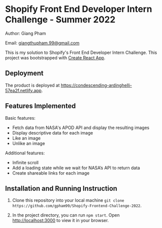 # Shopify Front End Developer Intern Challenge - Summer 2022

Author: Giang Pham

Email: giangthupham.99@gmail.com

This is my solution to Shopify's Front End Developer Intern Challenge. This project was bootstrapped with [Create React App](https://github.com/facebook/create-react-app).

## Deployment
The product is deployed at https://condescending-ardinghelli-57ea2f.netlify.app.

## Features Implemented
Basic features:

* Fetch data from NASA's APOD API and display the resulting images
* Display descriptive data for each image
* Like an image
* Unlike an image

Additional features:

* Infinite scroll
* Add a loading state while we wait for NASA’s API to return data
* Create shareable links for each image

## Installation and Running Instruction
1. Clone this repository into your local machine `git clone https://github.com/gpham99/Shopify-Frontend-Challenge-2022`.

2. In the project directory, you can run `npm start`.
Open [http://localhost:3000](http://localhost:3000) to view it in your browser.
